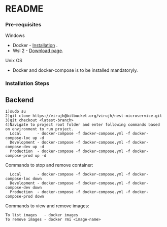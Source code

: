 # README #

### Pre-requisites
Windows
* Docker - [Installation](https://docs.docker.com/docker-for-windows/install/) .  
* Wsl 2 - [Download page](https://docs.microsoft.com/en-us/windows/wsl/install-win10#step-4---download-the-linux-kernel-update-package).

Unix OS
* Docker and docker-compose is to be installed mandatoryly. 

### Installation Steps

## Backend 
```
1)sudo su
2)git clone https://virujh@bitbucket.org/virujh/nest-microservice.git
3)git checkout <latest-branch>
4)Navigate to project root folder and enter following commands based on environment to run project.
  Local       - docker-compose -f docker-compose.yml -f docker-compose-loc up -d
  Development - docker-compose -f docker-compose.yml -f docker-compose-dev up -d
  Production  - docker-compose -f docker-compose.yml -f docker-compose-prod up -d
```

Commands to stop and remove container:
```
  Local       - docker-compose -f docker-compose.yml -f docker-compose-loc down
  Development - docker-compose -f docker-compose.yml -f docker-compose-dev down
  Production  - docker-compose -f docker-compose.yml -f docker-compose-prod down
```
Commands to view and remove images:
```
To list images   - docker images
To remove images - docker rmi <image-name>
```